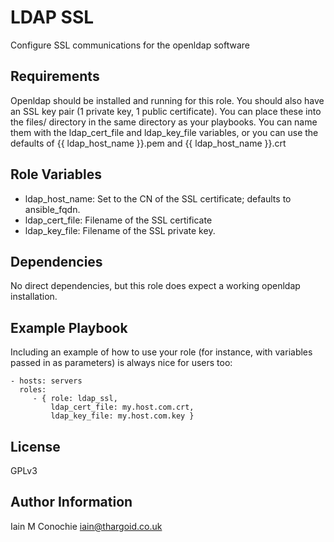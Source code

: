 LDAP SSL
=========

Configure SSL communications for the openldap software

Requirements
------------

Openldap should be installed and running for this role.
You should also have an SSL key pair (1 private key, 1 public certificate).
You can place these into the files/ directory in the same directory as your playbooks.
You can name them with the ldap_cert_file and ldap_key_file variables, or you can use the
 defaults of {{ ldap_host_name }}.pem and {{ ldap_host_name }}.crt

Role Variables
--------------

  - ldap_host_name: Set to the CN of the SSL certificate; defaults to ansible_fqdn.
  - ldap_cert_file: Filename of the SSL certificate
  - ldap_key_file: Filename of the SSL private key.

Dependencies
------------

No direct dependencies, but this role does expect a working openldap installation.

Example Playbook
----------------

Including an example of how to use your role (for instance, with variables passed in as parameters) is always nice for users too:

    - hosts: servers
      roles:
         - { role: ldap_ssl,
             ldap_cert_file: my.host.com.crt,
             ldap_key_file: my.host.com.key }

License
-------

GPLv3

Author Information
------------------

Iain M Conochie <iain@thargoid.co.uk>
